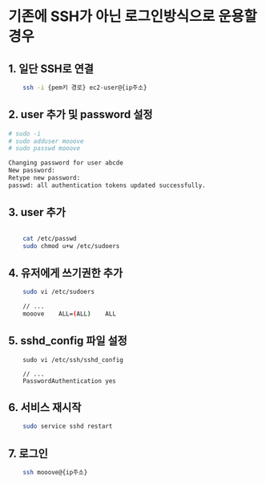 # 기존에 SSH가 아닌 로그인방식으로 운용할 경우

## 1. 일단 SSH로 연결

```sh
    ssh -i {pem키 경로} ec2-user@{ip주소}
```

## 2. user 추가 및 password 설정

```sh
# sudo -i
# sudo adduser mooove
# sudo passwd mooove

Changing password for user abcde
New password:
Retype new password:
passwd: all authentication tokens updated successfully.
```

## 3. user 추가

```sh

    cat /etc/passwd
    sudo chmod u+w /etc/sudoers
```

## 4. 유저에게 쓰기권한 추가

```sh
    sudo vi /etc/sudoers

    // ...
    mooove    ALL=(ALL)    ALL
```

## 5. sshd_config 파일 설정

```
    sudo vi /etc/ssh/sshd_config

    // ...
    PasswordAuthentication yes
```

## 6. 서비스 재시작

```sh
    sudo service sshd restart
```

## 7. 로그인

```sh
    ssh mooove@{ip주소}
```
